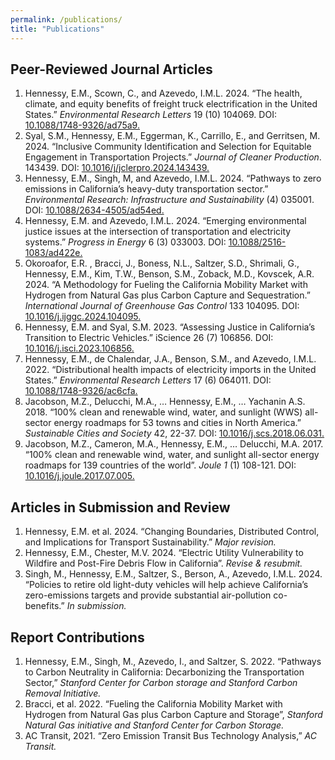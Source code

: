 ```yaml
---
permalink: /publications/
title: "Publications"
---
```


## Peer-Reviewed Journal Articles

1.	Hennessy, E.M., Scown, C., and Azevedo, I.M.L. 2024. “The health, climate, and equity benefits of freight truck electrification in the United States.” _Environmental Research Letters_ 19 (10) 104069. DOI: [10.1088/1748-9326/ad75a9.](https://iopscience.iop.org/article/10.1088/1748-9326/ad75a9)
2.	Syal, S.M., Hennessy, E.M., Eggerman, K., Carrillo, E., and Gerritsen, M. 2024. “Inclusive Community Identification and Selection for Equitable Engagement in Transportation Projects.” _Journal of Cleaner Production_. 143439. DOI: [10.1016/j/jclerpro.2024.143439.](https://doi-org.ezproxy1.lib.asu.edu/10.1016/j.jclepro.2024.143439)
3.	Hennessy, E.M., Singh, M, and Azevedo, I.M.L. 2024. “Pathways to zero emissions in California’s heavy-duty transportation sector.” _Environmental Research: Infrastructure and Sustainability_ (4) 035001. DOI: [10.1088/2634-4505/ad54ed.](https://iopscience.iop.org/article/10.1088/2634-4505/ad54ed)
4.	Hennessy, E.M. and Azevedo, I.M.L. 2024. “Emerging environmental justice issues at the intersection of transportation and electricity systems.” _Progress in Energy_ 6 (3) 033003. DOI: [10.1088/2516-1083/ad422e.](https://iopscience.iop.org/article/10.1088/2516-1083/ad422e) 
5.	Okoroafor, E.R. , Bracci, J., Boness, N.L., Saltzer, S.D., Shrimali, G., Hennessy, E.M., Kim, T.W., Benson, S.M., Zoback, M.D., Kovscek, A.R. 2024. “A Methodology for Fueling the California Mobility Market with Hydrogen from Natural Gas plus Carbon Capture and Sequestration.”  _International Journal of Greenhouse Gas Control_ 133 104095. DOI: [10.1016/j.ijggc.2024.104095.](https://www-sciencedirect-com.ezproxy1.lib.asu.edu/science/article/pii/S1750583624000380)
6.	Hennessy, E.M. and Syal, S.M. 2023. “Assessing Justice in California’s Transition to Electric Vehicles.” iScience 26 (7) 106856. DOI: [10.1016/j.isci.2023.106856.](https://www.cell.com/iscience/fulltext/S2589-0042(23)00933-1)
7.	Hennessy, E.M., de Chalendar, J.A., Benson, S.M., and Azevedo, I.M.L. 2022.  “Distributional health impacts of electricity imports in the United States.” _Environmental Research Letters_ 17 (6) 064011. DOI: [10.1088/1748-9326/ac6cfa.](https://iopscience.iop.org/article/10.1088/1748-9326/ac6cfa/meta)
8.	Jacobson, M.Z., Delucchi, M.A., … Hennessy, E.M., … Yachanin A.S. 2018. “100% clean and renewable wind, water, and sunlight (WWS) all-sector energy roadmaps for 53 towns and cities in North America.” _Sustainable Cities and Society_ 42, 22-37. DOI: [10.1016/j.scs.2018.06.031.](https://www-sciencedirect-com.ezproxy1.lib.asu.edu/science/article/pii/S2210670718300568)
9.	Jacobson, M.Z., Cameron, M.A., Hennessy, E.M., … Delucchi, M.A.  2017. “100% clean and renewable wind, water, and sunlight all-sector energy roadmaps for 139 countries of the world”. _Joule 1_ (1) 108-121. DOI: [10.1016/j.joule.2017.07.005.](https://www-sciencedirect-com.ezproxy1.lib.asu.edu/science/article/pii/S2542435117300120)

## Articles in Submission and Review

1.	Hennessy, E.M. et al. 2024. “Changing Boundaries, Distributed Control, and Implications for Transport Sustainability.” _Major revision._ 
2.	Hennessy, E.M., Chester, M.V. 2024. “Electric Utility Vulnerability to Wildfire and Post-Fire Debris Flow in California”. _Revise & resubmit._
3.	Singh, M., Hennessy, E.M., Saltzer, S., Berson, A., Azevedo, I.M.L. 2024. “Policies to retire old light-duty vehicles will help achieve California’s zero-emissions targets and provide substantial air-pollution co-benefits.” _In submission._ 


## Report Contributions
1.	Hennessy, E.M., Singh, M., Azevedo, I., and Saltzer, S.  2022. “Pathways to Carbon Neutrality in California: Decarbonizing the Transportation Sector,” _Stanford Center for Carbon storage and Stanford Carbon Removal Initiative._ 
2.	Bracci, et al. 2022. “Fueling the California Mobility Market with Hydrogen from Natural Gas plus Carbon Capture and Storage”, _Stanford Natural Gas initiative and Stanford Center for Carbon Storage._ 
3.	AC Transit, 2021. “Zero Emission Transit Bus Technology Analysis,” _AC Transit._ 







